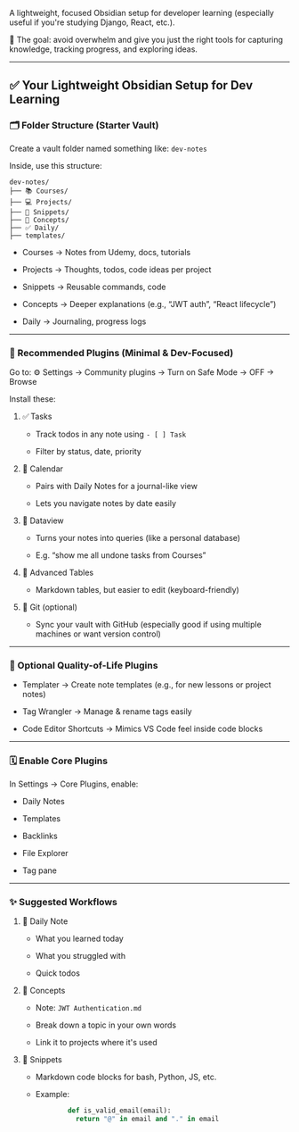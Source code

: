 
A lightweight, focused Obsidian setup for developer learning (especially useful if you're studying Django, React, etc.).

🧠 The goal: avoid overwhelm and give you just the right tools for capturing knowledge, tracking progress, and exploring ideas.

---

## ✅ Your Lightweight Obsidian Setup for Dev Learning

### 🗂️ Folder Structure (Starter Vault)

Create a vault folder named something like: `dev-notes`

Inside, use this structure:

```
dev-notes/
├── 📚 Courses/
├── 💻 Projects/
├── 🧪 Snippets/
├── 🧠 Concepts/
├── ✅ Daily/
├── templates/
```

- Courses → Notes from Udemy, docs, tutorials
    
- Projects → Thoughts, todos, code ideas per project
    
- Snippets → Reusable commands, code
    
- Concepts → Deeper explanations (e.g., “JWT auth”, “React lifecycle”)
    
- Daily → Journaling, progress logs

---
### 🔌 Recommended Plugins (Minimal & Dev-Focused)

Go to: ⚙️ Settings → Community plugins → Turn on Safe Mode → OFF → Browse

Install these:

1. ✅ Tasks
    
    - Track todos in any note using `- [ ] Task`
        
    - Filter by status, date, priority
    
2. 📅 Calendar
    
    - Pairs with Daily Notes for a journal-like view
        
    - Lets you navigate notes by date easily
    
3. 🧠 Dataview
    
    - Turns your notes into queries (like a personal database)
        
    - E.g. “show me all undone tasks from Courses”
    
4. 📝 Advanced Tables
    
    - Markdown tables, but easier to edit (keyboard-friendly)
    
5. 🔁 Git (optional)
    
    - Sync your vault with GitHub (especially good if using multiple machines or want version control)


---

### 🧩 Optional Quality-of-Life Plugins

- Templater → Create note templates (e.g., for new lessons or project notes)
    
- Tag Wrangler → Manage & rename tags easily
    
- Code Editor Shortcuts → Mimics VS Code feel inside code blocks
    

---

### 🗓️ Enable Core Plugins

In Settings → Core Plugins, enable:

- Daily Notes
    
- Templates
    
- Backlinks
    
- File Explorer
    
- Tag pane


---

### ✨ Suggested Workflows

1. 📓 Daily Note
    
    - What you learned today
        
    - What you struggled with
        
    - Quick todos
    
2. 🧠 Concepts
    
    - Note: `JWT Authentication.md`
        
    - Break down a topic in your own words
        
    - Link it to projects where it's used
    
3. 🔁 Snippets
    
    - Markdown code blocks for bash, Python, JS, etc.
        
    - Example:


      ```python
		      def is_valid_email(email):
			    return "@" in email and "." in email

		```